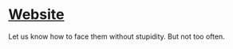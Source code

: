 # [Website](https://antoinemeyer5.github.io/)
Let us know how to face them without stupidity. But not too often.

